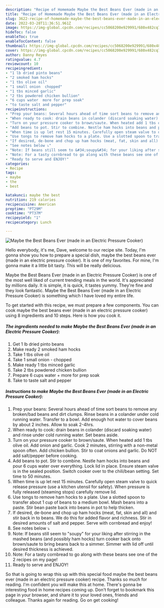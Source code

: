 ```yaml
---
description: "Recipe of Homemade Maybe the Best Beans Ever (made in an Electric Pressure Cooker)"
title: "Recipe of Homemade Maybe the Best Beans Ever (made in an Electric Pressure Cooker)"
slug: 3622-recipe-of-homemade-maybe-the-best-beans-ever-made-in-an-electric-pressure-cooker
date: 2022-03-28T11:36:51.961Z
image: https://img-global.cpcdn.com/recipes/cc5068200e929991/680x482cq70/maybe-the-best-beans-ever-made-in-an-electric-pressure-cooker-recipe-main-photo.jpg
hideToc: false
enableToc: true
enableTocContent: false
thumbnail: https://img-global.cpcdn.com/recipes/cc5068200e929991/680x482cq70/maybe-the-best-beans-ever-made-in-an-electric-pressure-cooker-recipe-main-photo.jpg
cover: https://img-global.cpcdn.com/recipes/cc5068200e929991/680x482cq70/maybe-the-best-beans-ever-made-in-an-electric-pressure-cooker-recipe-main-photo.jpg
author: Danny Reyes
ratingvalue: 4.7
reviewcount: 10
recipeingredient:
- "1 lb dried pinto beans"
- "2 smoked ham hocks"
- "1 tbs olive oil"
- "1 small onion  chopped"
- "1 tbs minced garlic"
- "2 tbs powdered chicken bullion"
- "6 cups water  more for prep soak"
- "to taste salt and pepper"
recipeinstructions:
- "Prep your beans: Several hours ahead of time sort beans to remove any broken/bad beans and dirt clumps. Rinse beans in a colander under cold running water. Transfer to a bowl. Add enough hot water to cover beans by about 2 inches. Allow to soak 2-4hrs."
- "When ready to cook: drain beans in colander (discard soaking water) and rinse under cold running water. Set beans aside."
- "Turn on your pressure cooker to brown/saute. When heated add 1 tbs olive oil. Add onion and garlic. Cook 2 minutes, stirring with a non-metal spoon often. Add chicken bullion. Stir to coat onions and garlic. Do NOT add salt/pepper before cooking."
- "Add beans to pot. Stir to combine. Nestle ham hocks into beans and pour 6 cups water over everything. Lock lid in place. Ensure steam valve is in the sealed position. Switch cooker over to the chili/bean setting. Set time to 50 minutes."
- "When time is up let rest 15 minutes. Carefully open steam valve to quick release pressure (use a kitchen utensil for safety). When pressure is fully released (steaming stops) carefully remove lid."
- "Use tongs to remove ham hocks to a plate. Use a slotted spoon to transfer about 1 cup of beans to a medium bowl. Mash beans into a paste. Stir bean paste back into beans in pot to help thicken."
- "If desired, de-bone and chop up ham hocks (meat, fat, skin and all) and stir back in to beans. We do this for added flavor and richness. Stir in desired amounts of salt and pepper. Serve with cornbread and enjoy!"
- "See notes below ⤵"
- "Note: If beans still seem to &#34;soupy&#34; for your liking after stirring in the mashed beans (and possibly ham hocks) turn cooker back onto brown/saute to bring beans back to a simmer. Simmer with lid off until desired thickness is achieved."
- "Note: For a tasty cornbread to go along with these beans see one of the 2 recipes on my page!"
- "Ready to serve and ENJOY!"
categories:
- Recipe
tags:
- maybe
- the
- best

katakunci: maybe the best 
nutrition: 219 calories
recipecuisine: American
preptime: "PT29M"
cooktime: "PT37M"
recipeyield: "1"
recipecategory: Lunch

---
```



![Maybe the Best Beans Ever (made in an Electric Pressure Cooker)](https://img-global.cpcdn.com/recipes/cc5068200e929991/680x482cq70/maybe-the-best-beans-ever-made-in-an-electric-pressure-cooker-recipe-main-photo.jpg)

Hello everybody, it's me, Dave, welcome to our recipe site. Today, I'm gonna show you how to prepare a special dish, maybe the best beans ever (made in an electric pressure cooker). It is one of my favorites. For mine, I'm gonna make it a little bit tasty. This will be really delicious.



Maybe the Best Beans Ever (made in an Electric Pressure Cooker) is one of the most well liked of current trending meals in the world. It's appreciated by millions daily. It is simple, it is quick, it tastes yummy. They're fine and they look fantastic. Maybe the Best Beans Ever (made in an Electric Pressure Cooker) is something which I have loved my entire life.


To get started with this recipe, we must prepare a few components. You can cook maybe the best beans ever (made in an electric pressure cooker) using 8 ingredients and 10 steps. Here is how you cook it.

<!--inarticleads1-->

##### The ingredients needed to make Maybe the Best Beans Ever (made in an Electric Pressure Cooker):

1. Get 1 lb dried pinto beans
1. Make ready 2 smoked ham hocks
1. Take 1 tbs olive oil
1. Take 1 small onion - chopped
1. Make ready 1 tbs minced garlic
1. Take 2 tbs powdered chicken bullion
1. Prepare 6 cups water + more for prep soak
1. Take to taste salt and pepper




<!--inarticleads2-->

##### Instructions to make Maybe the Best Beans Ever (made in an Electric Pressure Cooker):

1. Prep your beans: Several hours ahead of time sort beans to remove any broken/bad beans and dirt clumps. Rinse beans in a colander under cold running water. Transfer to a bowl. Add enough hot water to cover beans by about 2 inches. Allow to soak 2-4hrs.
1. When ready to cook: drain beans in colander (discard soaking water) and rinse under cold running water. Set beans aside.
1. Turn on your pressure cooker to brown/saute. When heated add 1 tbs olive oil. Add onion and garlic. Cook 2 minutes, stirring with a non-metal spoon often. Add chicken bullion. Stir to coat onions and garlic. Do NOT add salt/pepper before cooking.
1. Add beans to pot. Stir to combine. Nestle ham hocks into beans and pour 6 cups water over everything. Lock lid in place. Ensure steam valve is in the sealed position. Switch cooker over to the chili/bean setting. Set time to 50 minutes.
1. When time is up let rest 15 minutes. Carefully open steam valve to quick release pressure (use a kitchen utensil for safety). When pressure is fully released (steaming stops) carefully remove lid.
1. Use tongs to remove ham hocks to a plate. Use a slotted spoon to transfer about 1 cup of beans to a medium bowl. Mash beans into a paste. Stir bean paste back into beans in pot to help thicken.
1. If desired, de-bone and chop up ham hocks (meat, fat, skin and all) and stir back in to beans. We do this for added flavor and richness. Stir in desired amounts of salt and pepper. Serve with cornbread and enjoy!
1. See notes below ⤵
1. Note: If beans still seem to &#34;soupy&#34; for your liking after stirring in the mashed beans (and possibly ham hocks) turn cooker back onto brown/saute to bring beans back to a simmer. Simmer with lid off until desired thickness is achieved.
1. Note: For a tasty cornbread to go along with these beans see one of the 2 recipes on my page!
1. Ready to serve and ENJOY!



So that is going to wrap this up with this special food maybe the best beans ever (made in an electric pressure cooker) recipe. Thanks so much for reading. I'm confident you will make this at home. There's gonna be interesting food in home recipes coming up. Don't forget to bookmark this page in your browser, and share it to your loved ones, friends and colleague. Thanks again for reading. Go on get cooking!

